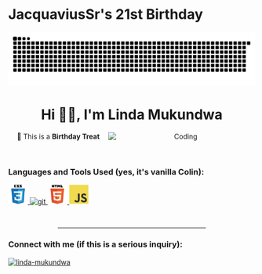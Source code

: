 # JacquaviusSr's 21st  Birthday

<p align = "center">
	<img src = "https://github.com/7oSkaaa/7oSkaaa/blob/output/github-contribution-grid-snake.svg?" alt = "Snake Game"/>
</p>

<div align="center">

<h1 align="center">Hi 👋🏾, I'm Linda Mukundwa</h1>


🎂 This is a **Birthday Treat**
<img align="right" alt="Coding" width="300" src="https://media0.giphy.com/media/v1.Y2lkPTc5MGI3NjExdXZjNjB3eXJ6aHVkczJhNTB1eHp5bXI5MzU2M2w4a3FxMWl6a3BlciZlcD12MV9pbnRlcm5hbF9naWZfYnlfaWQmY3Q9Zw/B5AVgxf0OzlyE/giphy.gif">


<br>
<h3 align="left">Languages and Tools Used (yes, it's vanilla Colin):</h3>
<p align="left"> <a href="https://www.w3schools.com/css/" target="_blank" rel="noreferrer"> <img src="https://raw.githubusercontent.com/devicons/devicon/master/icons/css3/css3-original-wordmark.svg" alt="css3" width="40" height="40"/> </a> <a href="https://git-scm.com/" target="_blank" rel="noreferrer"> <img src="https://www.vectorlogo.zone/logos/git-scm/git-scm-icon.svg" alt="git" width="40" height="40"/> </a> <a href="https://www.w3.org/html/" target="_blank" rel="noreferrer"> <img src="https://raw.githubusercontent.com/devicons/devicon/master/icons/html5/html5-original-wordmark.svg" alt="html5" width="40" height="40"/> </a> <a href="https://developer.mozilla.org/en-US/docs/Web/JavaScript" target="_blank" rel="noreferrer"> <img src="https://raw.githubusercontent.com/devicons/devicon/master/icons/javascript/javascript-original.svg" alt="javascript" width="40" height="40"/> </a> </p><br>

<hr width="60%" >
<h3 align="left">Connect with me (if this is a serious inquiry):</h3>
<p align="left">
<a href="https://www.linkedin.com/in/linda-mukundwa/" target="blank"><img align="center" src="https://raw.githubusercontent.com/rahuldkjain/github-profile-readme-generator/master/src/images/icons/Social/linked-in-alt.svg" alt="linda-mukundwa" height="30" width="40" /></a>
</p>
